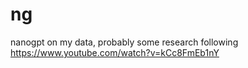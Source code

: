 # ng
nanogpt on my data, probably some research
following https://www.youtube.com/watch?v=kCc8FmEb1nY

